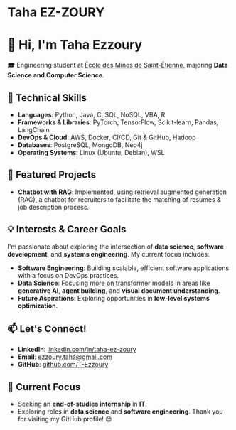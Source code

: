 # Taha EZ-ZOURY

# 👋 Hi, I'm Taha Ezzoury
🎓 Engineering student at [École des Mines de Saint-Étienne](https://www.mines-stetienne.fr/), majoring **Data Science and Computer Science**.

## 🔧 Technical Skills
- **Languages**: Python, Java, C, SQL, NoSQL, VBA, R
- **Frameworks & Libraries**: PyTorch, TensorFlow, Scikit-learn, Pandas, LangChain
- **DevOps & Cloud**: AWS, Docker, CI/CD, Git & GitHub, Hadoop
- **Databases**: PostgreSQL, MongoDB, Neo4j
- **Operating Systems**: Linux (Ubuntu, Debian), WSL

## 🌟 Featured Projects
- **[Chatbot with RAG](https://github.com/wide-view-corp/resume-matcher)**: Implemented, using retrieval augmented generation (RAG), a chatbot for recruiters to facilitate the matching of resumes & job description process.


## 💡 Interests & Career Goals
I'm passionate about exploring the intersection of **data science**, **software development**, and **systems engineering**. My current focus includes:
- **Software Engineering**: Building scalable, efficient software applications with a focus on DevOps practices.
- **Data Science**: Focusing more on transformer models in areas like **generative AI**, **agent building**, and **visual document understanding**.
- **Future Aspirations**: Exploring opportunities in **low-level systems optimization**.

## 📫 Let's Connect!
- **LinkedIn**: [linkedin.com/in/taha-ez-zoury](https://www.linkedin.com/in/taha-ez-zoury/)
- **Email**: [ezzoury.taha@gmail.com](mailto:ezzoury.taha@gmail.com)
- **GitHub**: [github.com/T-Ezzoury](https://github.com/T-Ezzoury)

## 🔄 Current Focus
- Seeking an **end-of-studies internship** in **IT**.
- Exploring roles in **data science** and **software engineering**.
Thank you for visiting my GitHub profile! 😊
